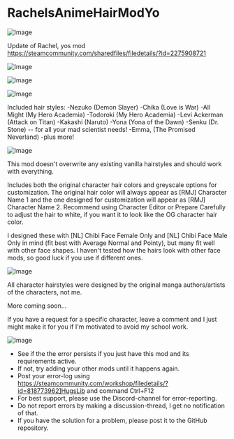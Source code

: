 # RachelsAnimeHairModYo

![Image](https://i.imgur.com/buuPQel.png)

Update of Rachel, yos mod
https://steamcommunity.com/sharedfiles/filedetails/?id=2275908721

![Image](https://i.imgur.com/pufA0kM.png)

	
![Image](https://i.imgur.com/Z4GOv8H.png)

![Image](https://imgur.com/xDonl3w.png)

Included hair styles:
-Nezuko (Demon Slayer)
-Chika (Love is War)
-All Might (My Hero Academia)
-Todoroki (My Hero Academia)
-Levi Ackerman (Attack on Titan)
-Kakashi (Naruto)
-Yona (Yona of the Dawn)
-Senku (Dr. Stone) -- for all your mad scientist needs!
-Emma, (The Promised Neverland)
-plus more!

![Image](https://imgur.com/MsFiUVG.png)

This mod doesn't overwrite any existing vanilla hairstyles and should work with everything.

Includes both the original character hair colors and greyscale options for customization. The original hair color will always appear as [RMJ] Character Name 1 and the one designed for customization will appear as [RMJ] Character Name 2. Recommend using Character Editor or Prepare Carefully to adjust the hair to white, if you want it to look like the OG character hair color. 

I designed these with [NL] Chibi Face Female Only and [NL] Chibi Face Male Only in mind (fit best with Average Normal and Pointy), but many fit well with other face shapes. I haven't tested how the hairs look with other face mods, so good luck if you use if different ones. 

![Image](https://imgur.com/uk9ESF3.png)

All character hairstyles were designed by the original manga authors/artists of the characters, not me. 




More coming soon...

If you have a request for a specific character, leave a comment and I just might make it for you if I'm motivated to avoid my school work.

![Image](https://i.imgur.com/PwoNOj4.png)



-  See if the the error persists if you just have this mod and its requirements active.
-  If not, try adding your other mods until it happens again.
-  Post your error-log using https://steamcommunity.com/workshop/filedetails/?id=818773962]HugsLib and command Ctrl+F12
-  For best support, please use the Discord-channel for error-reporting.
-  Do not report errors by making a discussion-thread, I get no notification of that.
-  If you have the solution for a problem, please post it to the GitHub repository.



